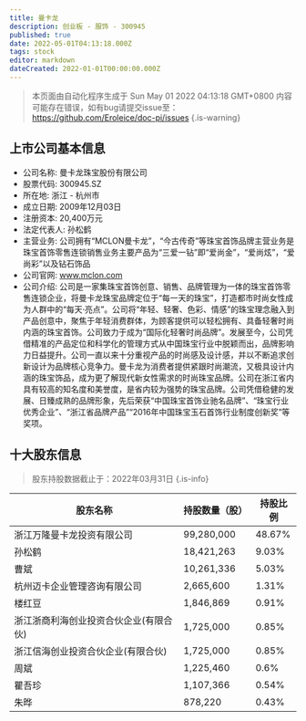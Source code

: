 ```yaml
---
title: 曼卡龙
description: 创业板 - 服饰 - 300945
published: true
date: 2022-05-01T04:13:18.000Z
tags: stock
editor: markdown
dateCreated: 2022-01-01T00:00:00.000Z
---
```


> 本页面由自动化程序生成于 Sun May 01 2022 04:13:18 GMT+0800
> 内容可能存在错误，如有bug请提交issue至：https://github.com/Eroleice/doc-pi/issues
{.is-warning}

## 上市公司基本信息
- 公司名称: 曼卡龙珠宝股份有限公司
- 股票代码: 300945.SZ
- 所在地: 浙江 - 杭州市
- 成立日期: 2009年12月03日
- 注册资本: 20,400万元
- 法定代表人: 孙松鹤
- 主营业务: 公司拥有“MCLON曼卡龙”，“今古传奇”等珠宝首饰品牌主营业务是珠宝首饰零售连锁销售业务主要产品为“三爱一钻”即“爱尚金”，“爱尚炫”，“爱尚彩”以及钻石饰品
- 公司官网: www.mclon.com
- 公司介绍: 公司是一家集珠宝首饰创意、销售、品牌管理为一体的珠宝首饰零售连锁企业，将曼卡龙珠宝品牌定位于“每一天的珠宝”，打造都市时尚女性成为人群中的“每天·亮点”。公司将“年轻、轻奢、色彩、情感”的珠宝理念融入到产品创意中，聚焦于年轻消费群体，为顾客提供可以轻松拥有、具备轻奢时尚内涵的珠宝首饰。公司致力于成为“国际化轻奢时尚品牌”。发展至今，公司凭借精准的产品定位和科学化的管理方式从中国珠宝行业中脱颖而出，品牌影响力日益提升。公司一直以来十分重视产品的时尚感及设计感，并以不断追求创新设计为品牌核心竞争力。曼卡龙为消费者提供紧跟时尚潮流，又极具设计内涵的珠宝饰品，成为更了解现代新女性需求的时尚珠宝品牌。公司在浙江省内具有较高的知名度和美誉度，是省内较为强势的珠宝品牌。公司凭借稳健的发展、日臻成熟的品牌形象，先后荣获“中国珠宝首饰业驰名品牌”、“珠宝行业优秀企业”、“浙江省品牌产品”“2016年中国珠宝玉石首饰行业制度创新奖”等奖项。


## 十大股东信息
> 股东持股数据截止于：2022年03月31日
{.is-info}

| 股东名称 | 持股数量（股） | 持股比例 |
| --- | --- | --- |
| 浙江万隆曼卡龙投资有限公司 | 99,280,000 | 48.67% |
| 孙松鹤 | 18,421,263 | 9.03% |
| 曹斌 | 10,261,336 | 5.03% |
| 杭州迈卡企业管理咨询有限公司 | 2,665,600 | 1.31% |
| 楼红豆 | 1,846,869 | 0.91% |
| 浙江浙商利海创业投资合伙企业(有限合伙) | 1,725,000 | 0.85% |
| 浙江信海创业投资合伙企业(有限合伙) | 1,725,000 | 0.85% |
| 周斌 | 1,225,460 | 0.6% |
| 瞿吾珍 | 1,107,366 | 0.54% |
| 朱晔 | 878,220 | 0.43% |




